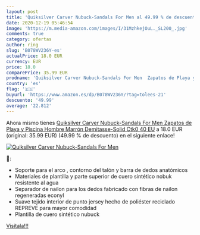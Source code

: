 ```yaml
---
layout: post
title: 'Quiksilver Carver Nubuck-Sandals For Men al 49.99 % de descuento'
date: 2020-12-19 05:46:54
image: 'https://m.media-amazon.com/images/I/31MzhkejOuL._SL200_.jpg'
comments: true
category: ofertas
author: ring
slug: 'B078WV236Y-es'
actualPrice: 18.0 EUR
currency: EUR
price: 18.0
comparePrice: 35.99 EUR
prodname: 'Quiksilver Carver Nubuck-Sandals For Men  Zapatos de Playa y Piscina Hombre  Marrón  Demitasse-Solid Ctk0   40 EU'
country: 'es'
flag: '🇪🇸'
buyurl: 'https://www.amazon.es/dp/B078WV236Y/?tag=tolees-21'
descuento: '49.99'
average: '22.812'
---
```


Ahora mismo tienes [Quiksilver Carver Nubuck-Sandals For Men  Zapatos de Playa y Piscina Hombre  Marrón  Demitasse-Solid Ctk0   40 EU](https://www.amazon.es/dp/B078WV236Y/?tag=tolees-21) a 18.0 EUR (original: 35.99 EUR) (49.99 %  de descuento) en el siguiente enlace!

[![Quiksilver Carver Nubuck-Sandals For Men](https://m.media-amazon.com/images/I/31MzhkejOuL._SL200_.jpg)](https://www.amazon.es/dp/B078WV236Y/?tag=tolees-21)

🔎:

- Soporte para el arco , contorno del talón y barra de dedos anatómicos
- Materiales de plantilla y parte superior de cuero sintético nobuk resistente al agua
- Separador de nailon para los dedos fabricado con fibras de nailon regeneradas econyl
- Suave tejido interior de punto jersey hecho de poliéster reciclado REPREVE para mayor comodidad
- Plantilla de cuero sintético nubuck

[Visítala!!!](https://www.amazon.es/dp/B078WV236Y/?tag=tolees-21)
